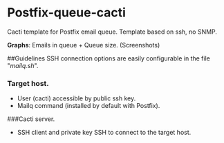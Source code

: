 # Postfix-queue-cacti
Cacti template for Postfix email queue. Template based on ssh, no SNMP.

**Graphs**: Emails in queue + Queue size. (Screenshots)

##Guidelines
SSH connection options are easily configurable in the file "*mailq.sh*".
### Target host.
- User (cacti) accessible by public ssh key.
- Mailq command (installed by default with Postfix).

###Cacti server.
- SSH client and private key SSH to connect to the target host.
